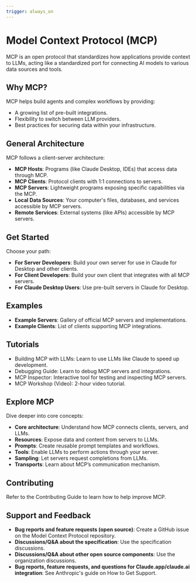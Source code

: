 ```yaml
---
trigger: always_on
---
```


# Model Context Protocol (MCP)

MCP is an open protocol that standardizes how applications provide context to LLMs, acting like a standardized port for connecting AI models to various data sources and tools.

## Why MCP?

MCP helps build agents and complex workflows by providing:

- A growing list of pre-built integrations.
- Flexibility to switch between LLM providers.
- Best practices for securing data within your infrastructure.

## General Architecture

MCP follows a client-server architecture:

- **MCP Hosts**: Programs (like Claude Desktop, IDEs) that access data through MCP.
- **MCP Clients**: Protocol clients with 1:1 connections to servers.
- **MCP Servers**: Lightweight programs exposing specific capabilities via the MCP.
- **Local Data Sources**: Your computer's files, databases, and services accessible by MCP servers.
- **Remote Services**: External systems (like APIs) accessible by MCP servers.

## Get Started

Choose your path:

- **For Server Developers**: Build your own server for use in Claude for Desktop and other clients.
- **For Client Developers**: Build your own client that integrates with all MCP servers.
- **For Claude Desktop Users**: Use pre-built servers in Claude for Desktop.

## Examples

- **Example Servers**: Gallery of official MCP servers and implementations.
- **Example Clients**: List of clients supporting MCP integrations.

## Tutorials

- Building MCP with LLMs: Learn to use LLMs like Claude to speed up development.
- Debugging Guide: Learn to debug MCP servers and integrations.
- MCP Inspector: Interactive tool for testing and inspecting MCP servers.
- MCP Workshop (Video): 2-hour video tutorial.

## Explore MCP

Dive deeper into core concepts:

- **Core architecture**: Understand how MCP connects clients, servers, and LLMs.
- **Resources**: Expose data and content from servers to LLMs.
- **Prompts**: Create reusable prompt templates and workflows.
- **Tools**: Enable LLMs to perform actions through your server.
- **Sampling**: Let servers request completions from LLMs.
- **Transports**: Learn about MCP’s communication mechanism.

## Contributing

Refer to the Contributing Guide to learn how to help improve MCP.

## Support and Feedback

- **Bug reports and feature requests (open source)**: Create a GitHub issue on the Model Context Protocol repository.
- **Discussions/Q&A about the specification**: Use the specification discussions.
- **Discussions/Q&A about other open source components**: Use the organization discussions.
- **Bug reports, feature requests, and questions for Claude.app/claude.ai integration**: See Anthropic's guide on How to Get Support.
